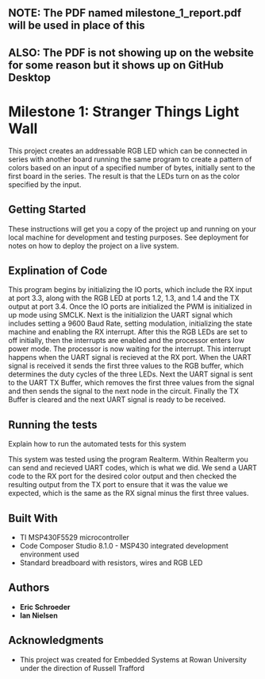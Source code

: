 ## NOTE: The PDF named milestone_1_report.pdf will be used in place of this
## ALSO: The PDF is not showing up on the website for some reason but it shows up on GitHub Desktop
# Milestone 1: Stranger Things Light Wall

This project creates an addressable RGB LED which can be connected in series with another board running the same program to create a pattern of colors based on an input of a specified number of bytes, initially sent to the first board in the series. The result is that the LEDs turn on as the color specified by the input.

## Getting Started

These instructions will get you a copy of the project up and running on your local machine for development and testing purposes. See deployment for notes on how to deploy the project on a live system.

## Explination of Code

This program begins by initializing the IO ports, which include the RX input at port 3.3, along with the RGB LED at ports 1.2, 1.3, and 1.4 and the TX output at port 3.4. Once the IO ports are initialized the PWM is initialized in up mode using SMCLK. Next is the initializion the UART signal which includes setting a 9600 Baud Rate, setting modulation, initializing the state machine and enabling the RX interrupt. After this the RGB LEDs are set to off initially, then the interrupts are enabled and the processor enters low power mode. The processor is now waiting for the interrupt. This interrupt happens when the UART signal is recieved at the RX port. When the UART signal is received it sends the first three values to the RGB buffer, which determines the duty cycles of the three LEDs. Next the UART signal is sent to the UART TX Buffer, which removes the first three values from the signal and then sends the signal to the next node in the circuit. Finally the TX Buffer is cleared and the next UART signal is ready to be received.

## Running the tests

Explain how to run the automated tests for this system

This system was tested using the program Realterm. Within Realterm you can send and recieved UART codes, which is what we did. We send a UART code to the RX port for the desired color output and then checked the resulting output from the TX port to ensure that it was the value we expected, which is the same as the RX signal minus the first three values.

## Built With

* TI MSP430F5529 microcontroller
* Code Composer Studio 8.1.0 - MSP430 integrated development environment used
* Standard breadboard with resistors, wires and RGB LED

## Authors

* **Eric Schroeder**
* **Ian Nielsen**

## Acknowledgments

* This project was created for Embedded Systems at Rowan University under the direction of Russell Trafford
